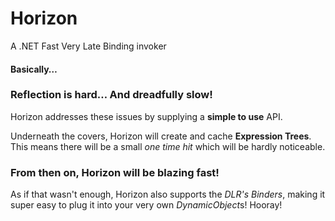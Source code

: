 # Horizon

A .NET Fast Very Late Binding invoker

#### Basically…

### Reflection is hard… And dreadfully slow!

Horizon addresses these issues by supplying a **simple to use** API.

Underneath the covers, Horizon will create and cache **Expression Trees**. This means there will be a small *one time hit* which will be hardly noticeable. 

### From then on, Horizon will be **blazing fast**!

As if that wasn't enough, Horizon also supports the *DLR's Binders*, making it super easy to plug it into your very own *DynamicObject*s! Hooray!
